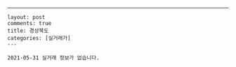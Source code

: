 ---
    layout: post
    comments: true
    title: 경상북도
    categories: [실거래가]
    ---

    2021-05-31 실거래 정보가 없습니다.

    